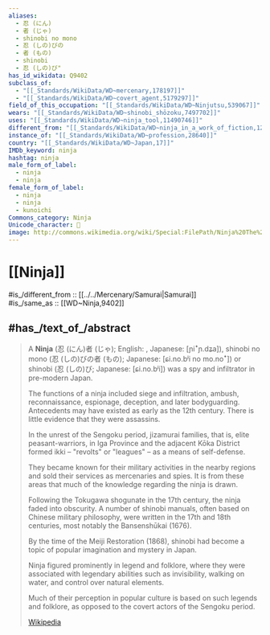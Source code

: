 ```yaml
---
aliases:
  - 忍 (にん)
  - 者 (じゃ)
  - shinobi no mono
  - 忍 (しの)びの
  - 者 (もの)
  - shinobi
  - 忍 (しの)び"
has_id_wikidata: Q9402
subclass_of:
  - "[[_Standards/WikiData/WD~mercenary,178197]]"
  - "[[_Standards/WikiData/WD~covert_agent,5179297]]"
field_of_this_occupation: "[[_Standards/WikiData/WD~Ninjutsu,539067]]"
wears: "[[_Standards/WikiData/WD~shinobi_shōzoku,7497702]]"
uses: "[[_Standards/WikiData/WD~ninja_tool,11490746]]"
different_from: "[[_Standards/WikiData/WD~ninja_in_a_work_of_fiction,123857692]]"
instance_of: "[[_Standards/WikiData/WD~profession,28640]]"
country: "[[_Standards/WikiData/WD~Japan,17]]"
IMDb_keyword: ninja
hashtag: ninja
male_form_of_label:
  - ninja
  - ninja
female_form_of_label:
  - ninja
  - ninja
  - kunoichi
Commons_category: Ninja
Unicode_character: 🥷
image: http://commons.wikimedia.org/wiki/Special:FilePath/Ninja%20The%20Last%20Thing%20You%20See.jpg
---
```


# [[Ninja]] 

#is_/different_from :: [[../../Mercenary/Samurai|Samurai]]  
#is_/same_as :: [[WD~Ninja,9402]] 

## #has_/text_of_/abstract 

> A **Ninja** (忍 (にん)者 (じゃ); English: , Japanese: [ɲiꜜɲ.dʑa]), shinobi no mono (忍 (しの)びの者 (もの); Japanese: [ɕi.no.bʲi no mo.noꜜ]) or shinobi (忍 (しの)び; Japanese: [ɕi.no.bʲi]) 
> was a  spy and infiltrator in pre-modern Japan. 
> 
> The functions of a ninja included siege and infiltration, ambush, reconnaissance, espionage, deception, and later bodyguarding. 
> Antecedents may have existed as early as the 12th century. 
> There is little evidence that they were assassins.
>
> In the unrest of the Sengoku period, jizamurai families, that is, 
> elite peasant-warriors, in Iga Province and the adjacent Kōka District formed ikki – 
> "revolts" or "leagues" – as a means of self-defense. 
> 
> They became known for their military activities in the nearby regions 
> and sold their services as mercenaries and spies. 
> It is from these areas that much of the knowledge regarding the ninja is drawn. 
> 
> Following the Tokugawa shogunate in the 17th century, the ninja faded into obscurity. 
> A number of shinobi manuals, often based on Chinese military philosophy, 
> were written in the 17th and 18th centuries, most notably the Bansenshūkai (1676).
>
> By the time of the Meiji Restoration (1868), 
> shinobi had become a topic of popular imagination and mystery in Japan. 
> 
> Ninja figured prominently in legend and folklore, 
> where they were associated with legendary abilities such as invisibility, walking on water, 
> and control over natural elements. 
> 
> Much of their perception in popular culture is based on such legends and folklore, 
> as opposed to the covert actors of the Sengoku period.
>
> [Wikipedia](https://en.wikipedia.org/wiki/Ninja) 

